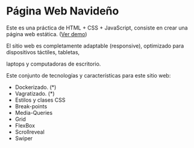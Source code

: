 # Página Web Navideño

Este es una práctica de HTML + CSS + JavaScript, consiste en crear una página web estática. ([Ver demo](https://maximovj.github.io/pagina-web-navideno))

El sitio web es completamente adaptable (responsive), optimizado para dispositivos táctiles, tabletas, 

laptops y computadoras de escritorio.

Este conjunto de tecnologías y características para este sitio web:

* Dockerizado. (*)
* Vagratizado. (*)
* Estilos y clases CSS
* Break-points 
* Media-Queries
* Grid
* FlexBox
* Scrollreveal
* Swiper